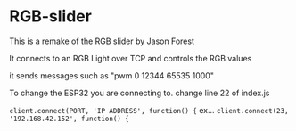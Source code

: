 # RGB-slider
This is a remake of the RGB slider by Jason Forest

It connects to an RGB Light over TCP and controls the RGB values

it sends messages such as
"pwm 0 12344 65535 1000"

To change the ESP32 you are connecting to.
change line  22 of index.js

```client.connect(PORT, 'IP ADDRESS', function() {```
ex...
```client.connect(23, '192.168.42.152', function() {```
